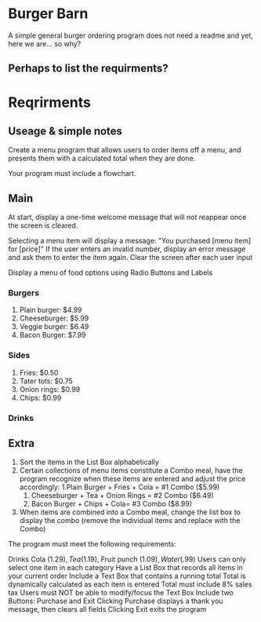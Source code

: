 # Burger Barn
A simple general burger ordering program
does not need a readme
and yet, here we are... so why?

## Perhaps to list the requirments?

# Reqrirments
## Useage & simple notes
Create a menu program that allows users to order items off a menu, and presents them with a calculated total when they are done.

Your program must include a flowchart.

## Main
At start, display a one-time welcome message that will not reappear once the screen is cleared.


Selecting a menu item will display a message:
"You purchased [menu item] for [price]"
If the user enters an invalid number, display an error message and ask them to enter the item again.
Clear the screen after each user input
 
 
 Display a menu of food options using Radio Buttons and Labels
### Burgers
1. Plain burger: $4.99
1. Cheeseburger: $5.99
1. Veggie burger: $6.49
1. Bacon Burger: $7.99
### Sides
1. Fries: $0.50
1. Tater tots: $0.75
1. Onion rings: $0.99
1. Chips: $0.99
### Drinks
## Extra
1. Sort the items in the List Box alphabetically
1. Certain collections of menu items constitute a Combo meal, have the program recognize when these items are entered and adjust the price accordingly:
	1.Plain Burger + Fries + Cola = #1 Combo ($5.99)
	1. Cheeseburger + Tea + Onion Rings = #2 Combo ($6.49)
	1. Bacon Burger + Chips + Cola= #3 Combo ($8.99)
1. When items are combined into a Combo meal, change the list box to display the combo (remove the individual items and replace with the Combo)


The program must meet the following requirements:

Drinks
Cola ($1.29), Tea ($1.19), Fruit punch ($1.09), Water ($.99)
Users can only select one item in each category
Have a List Box that records all items in your current order
Include a Text Box that contains a running total
Total is dynamically calculated as each item is entered
Total must include 8% sales tax
Users must NOT be able to modify/focus the Text Box
Include two Buttons: Purchase and Exit
Clicking Purchase displays a thank you message, then clears all fields
Clicking Exit exits the program


